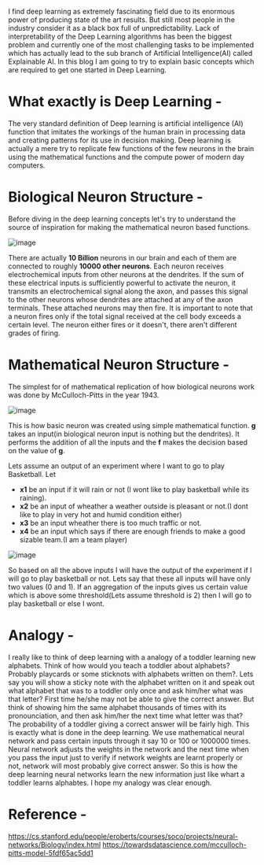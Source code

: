 I find deep learning as extremely fascinating field due to its enormous power of producing state of the art results. But still most people in the industry consider it as a black box full of unpredictability. Lack of interpretability of the Deep Learning algorithms has been the biggest problem and currently one of the most challenging tasks to be implemented which has actually lead to the sub branch of Artificial Intelligence(AI) called Explainable AI. In this blog I am going to try to explain basic concepts which are required to get one started in Deep Learning. 

# **What exactly is Deep Learning** - 

The very standard definition of Deep learning is artificial intelligence (AI) function that imitates the workings of the human brain in processing data and creating patterns for its use in decision making. Deep learning is actually a mere try to replicate few functions of the few neurons in the brain using the mathematical functions and the compute power of modern day computers. 

# **Biological Neuron Structure** -
Before diving in the deep learning concepts let's try to understand the source of inspiration for making the mathematical neuron based functions. 

![image](https://user-images.githubusercontent.com/46114095/126327718-214de2e6-e0ed-4c33-ab1c-223c9b4b799a.png)

There are actually **10 Billion** neurons in our brain and each of them are connected to roughly **10000 other neurons**. Each neuron receives electrochemical inputs from other neurons at the dendrites.  If the sum of these electrical inputs is sufficiently powerful to activate the neuron, it transmits an electrochemical signal along the axon, and passes this signal to the other neurons whose dendrites are attached at any of the axon terminals. These attached neurons may then fire. It is important to note that a neuron fires only if the total signal received at the cell body exceeds a certain level.  The neuron either fires or it doesn't, there aren't different grades of firing.

# **Mathematical Neuron Structure** - 
The simplest for of mathematical replication of how biological neurons work was done by McCulloch-Pitts in the year 1943.

![image](https://user-images.githubusercontent.com/46114095/126329005-e7e1a503-628b-4a1a-908d-af792d5cf4f5.png)

This is how basic neuron was created using simple mathematical function. **g** takes an input(in biological neuron input is nothing but the dendrites). It performs the addition of all the inputs and the **f** makes the decision based on the value of **g**.

Lets assume an output of an experiment where I want to go to play Basketball. Let 
* **x1** be an input if it will rain or not (I wont like to play basketball while its raining).
* **x2** be an input of wheather a weather outside is pleasant or not.(I dont like to play in very hot and humid condition either)
* **x3** be an input wheather there is too much traffic or not.
* **x4** be an input which says if there are enough friends to make a good sizable team.(I am a team player)

![image](https://user-images.githubusercontent.com/46114095/126587876-43304436-2629-4268-aff7-5a7237174db2.png)


So based on all the above inputs I will have the output of the experiment if I will go to play basketball or not.
Lets say that these all inputs will have only two values (0 and 1). If an aggregation of the inputs gives us certain value which is above some threshold(Lets assume threshold is 2) then I will go to play basketball or else I wont.

# **Analogy** - 
I really like to think of deep learning with a analogy of a toddler learning new alphabets. Think of how would you teach a toddler about alphabets? Probably playcards or some sticknots with alphabets written on them?. Lets say you will show a sticky note with the alphabet written on it and speak out what alphabet that was to a toddler only once and ask him/her what was that letter? First time he/she may not be able to give the correct answer. But think of showing him the same alphabet thousands of times with its pronounciation, and then ask him/her the next time what letter was that? The probability of a toddler giving a correct answer will be fairly high. This is exactly what is done in the deep learning. We use mathematical neural network and pass certain inputs through it say 10 or 100 or 1000000 times. Neural network adjusts the weights in the network and the next time when you pass the input just to verify if network weights are learnt properly or not, network will most probably give correct answer. So this is how the deep learning neural networks learn the new information just like whart a toddler learns alphabtes. I hope my analogy was clear enough.

# **Reference** - 
https://cs.stanford.edu/people/eroberts/courses/soco/projects/neural-networks/Biology/index.html
https://towardsdatascience.com/mcculloch-pitts-model-5fdf65ac5dd1
